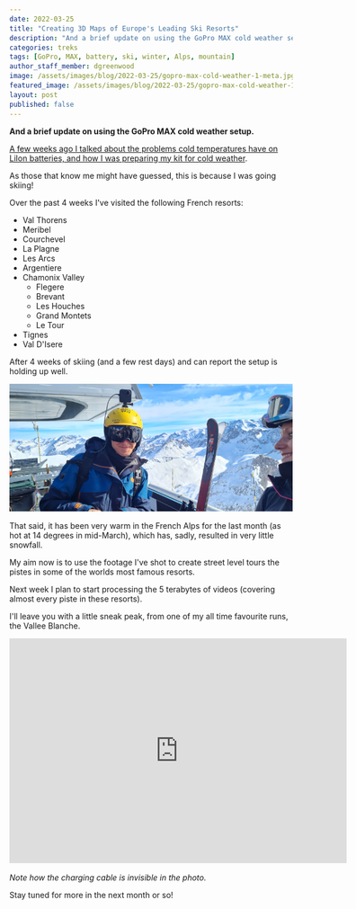 ```yaml
---
date: 2022-03-25
title: "Creating 3D Maps of Europe's Leading Ski Resorts"
description: "And a brief update on using the GoPro MAX cold weather setup."
categories: treks
tags: [GoPro, MAX, battery, ski, winter, Alps, mountain]
author_staff_member: dgreenwood
image: /assets/images/blog/2022-03-25/gopro-max-cold-weather-1-meta.jpg
featured_image: /assets/images/blog/2022-03-25/gopro-max-cold-weather-1-sm.jpg
layout: post
published: false
---
```


**And a brief update on using the GoPro MAX cold weather setup.**

[A few weeks ago I talked about the problems cold temperatures have on LiIon batteries, and how I was preparing my kit for cold weather](/blog/2022/keeping-gopro-max-warm-extend-battery-life.md).

As those that know me might have guessed, this is because I was going skiing!

Over the past 4 weeks I've visited the following French resorts:

* Val Thorens
* Meribel
* Courchevel
* La Plagne
* Les Arcs
* Argentiere
* Chamonix Valley
	* Flegere
	* Brevant
	* Les Houches
	* Grand Montets
	* Le Tour
* Tignes
* Val D'Isere

After 4 weeks of skiing (and a few rest days) and can report the setup is holding up well.

<img class="img-fluid" src="/assets/images/blog/2022-03-25/gopro-max-cold-weather-2.jpg" alt="Trek Pack Cold Weather Helmet Cam" title="Trek Pack Cold Weather Helmet Cam" />

That said, it has been very warm in the French Alps for the last month (as hot at 14 degrees in mid-March), which has, sadly, resulted in very little snowfall.

My aim now is to use the footage I've shot to create street level tours the pistes in some of the worlds most famous resorts.

Next week I plan to start processing the 5 terabytes of videos (covering almost every piste in these resorts).

I'll leave you with a little sneak peak, from one of my all time favourite runs, the Vallee Blanche.

<iframe width="600" height="400" allowfullscreen style="border-style:none;" src="https://www.trekview.org/trekviewer.htm#panorama=https://www.trekview.org/assets/images/blog/2022-03-25/GS__0485.JPG&amp;autoLoad=true"></iframe>

_Note how the charging cable is invisible in the photo._

Stay tuned for more in the next month or so!